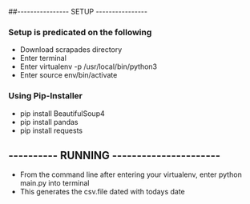 ##----------------  SETUP  ----------------
### Setup is predicated on the following
- Download scrapades directory
- Enter terminal
- Enter virtualenv -p /usr/local/bin/python3
- Enter source env/bin/activate

### Using Pip-Installer
- pip install BeautifulSoup4
- pip install pandas
- pip install requests

## ----------   RUNNING  ----------------------
- From the command line after entering your virtualenv, enter python main.py into terminal
- This generates the csv.file dated with todays date
